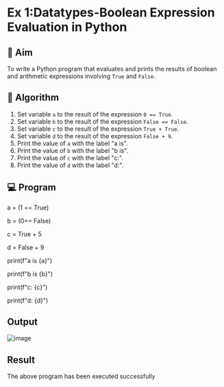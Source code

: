 
# Ex 1:Datatypes-Boolean Expression Evaluation in Python

## 🎯 Aim
To write a Python program that evaluates and prints the results of boolean and arithmetic expressions involving `True` and `False`.

## 🧠 Algorithm
1. Set variable `a` to the result of the expression `0 == True`.
2. Set variable `b` to the result of the expression `False == False`.
3. Set variable `c` to the result of the expression `True + True`.
4. Set variable `d` to the result of the expression `False + 9`.
5. Print the value of `a` with the label "a is".
6. Print the value of `b` with the label "b is".
7. Print the value of `c` with the label "c:".
8. Print the value of `d` with the label "d:".

## 💻 Program
a = (1 == True)

b = (0== False)

c = True + 5

d = False + 9

print(f"a is {a}")

print(f"b is {b}")

print(f"c: {c}")

print(f"d: {d}")
    

## Output
![image](https://github.com/user-attachments/assets/0928ed26-d577-45cb-9146-e1948cabede0)

## Result
The above program has been executed successfully
